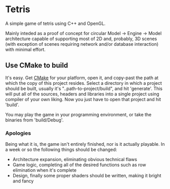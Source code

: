 # Tetris
A simple game of tetris using C++ and OpenGL.

Mainly inteded as a proof of concept for circular Model -> Engine -> Model architecture capable of supporting most of 2D and, probably, 3D scenes (with exception of scenes requiring network and/or database interaction) with minimal effort.  

## Use CMake to build
It's easy. Get [CMake](https://cmake.org/download/) for your platform, open it, and copy-past the path at which the copy of this project resides. Select a directory in which a project should be built, usually it's "..path-to-project/build", and hit 'generate'. This will put all of the sources, headers and libraries into a single project using compiler of your own liking. Now you just have to open that project and hit 'build'. 

You may play the game in your programming environment, or take the binaries from 'build/Debug'.

### Apologies 
Being what it is, the game isn't entirely finished, nor is it actually playable. In a week or so the following things should be changed:

* Architecture expansion, eliminating obvious technical flaws
* Game logic, completing all of the desired functions such as row elimination when it's complete
* Design, finally some proper shaders should be written, making it bright and fancy
